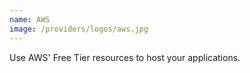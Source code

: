 ```yaml
---
name: AWS
image: /providers/logos/aws.jpg
---
```

Use AWS' Free Tier resources to host your applications.
